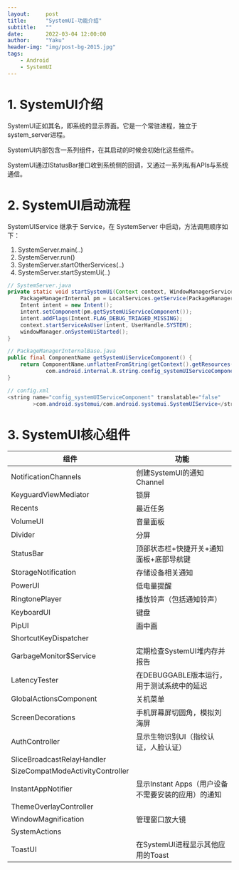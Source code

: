 ```yaml
---
layout:     post
title:      "SystemUI-功能介绍"
subtitle:   ""
date:       2022-03-04 12:00:00
author:     "Yaku"
header-img: "img/post-bg-2015.jpg"
tags:
    - Android
    - SystemUI
---
```



# 1. SystemUI介绍

SystemUI正如其名，即系统的显示界面。它是一个常驻进程，独立于system_server进程。

SystemUI内部包含一系列组件，在其启动的时候会初始化这些组件。

SystemUI通过IStatusBar接口收到系统侧的回调，又通过一系列私有APIs与系统通信。



# 2. SystemUI启动流程

SystemUIService 继承于 Service，在 SystemServer 中启动，方法调用顺序如下：

1. SystemServer.main(..)
2. SystemServer.run()
3. SystemServer.startOtherServices(..)
4. SystemServer.startSystemUi(..)

```Java
// SystemServer.java
private static void startSystemUi(Context context, WindowManagerService windowManager) {
    PackageManagerInternal pm = LocalServices.getService(PackageManagerInternal.class);
    Intent intent = new Intent();
    intent.setComponent(pm.getSystemUiServiceComponent());
    intent.addFlags(Intent.FLAG_DEBUG_TRIAGED_MISSING);
    context.startServiceAsUser(intent, UserHandle.SYSTEM);
    windowManager.onSystemUiStarted();
}

// PackageManagerInternalBase.java
public final ComponentName getSystemUiServiceComponent() {
    return ComponentName.unflattenFromString(getContext().getResources().getString(
            com.android.internal.R.string.config_systemUIServiceComponent));
}

// config.xml
<string name="config_systemUIServiceComponent" translatable="false"
        >com.android.systemui/com.android.systemui.SystemUIService</string>
```



# 3. SystemUI核心组件

| 组件                             | 功能                                               |
| -------------------------------- | -------------------------------------------------- |
| NotificationChannels             | 创建SystemUI的通知Channel                          |
| KeyguardViewMediator             | 锁屏                                               |
| Recents                          | 最近任务                                           |
| VolumeUI                         | 音量面板                                           |
| Divider                          | 分屏                                               |
| StatusBar                        | 顶部状态栏+快捷开关+通知面板+底部导航键            |
| StorageNotification              | 存储设备相关通知                                   |
| PowerUI                          | 低电量提醒                                         |
| RingtonePlayer                   | 播放铃声（包括通知铃声）                           |
| KeyboardUI                       | 键盘                                               |
| PipUI                            | 画中画                                             |
| ShortcutKeyDispatcher            |                                                    |
| GarbageMonitor\$Service          | 定期检查SystemUI堆内存并报告                       |
| LatencyTester                    | 在DEBUGGABLE版本运行，用于测试系统中的延迟         |
| GlobalActionsComponent           | 关机菜单                                           |
| ScreenDecorations                | 手机屏幕屏切圆角，模拟刘海屏                       |
| AuthController                   | 显示生物识别UI（指纹认证，人脸认证）               |
| SliceBroadcastRelayHandler       |                                                    |
| SizeCompatModeActivityController |                                                    |
| InstantAppNotifier               | 显示Instant Apps（用户设备不需要安装的应用）的通知 |
| ThemeOverlayController           |                                                    |
| WindowMagnification              | 管理窗口放大镜                                     |
| SystemActions                    |                                                    |
| ToastUI                          | 在SystemUI进程显示其他应用的Toast                  |
